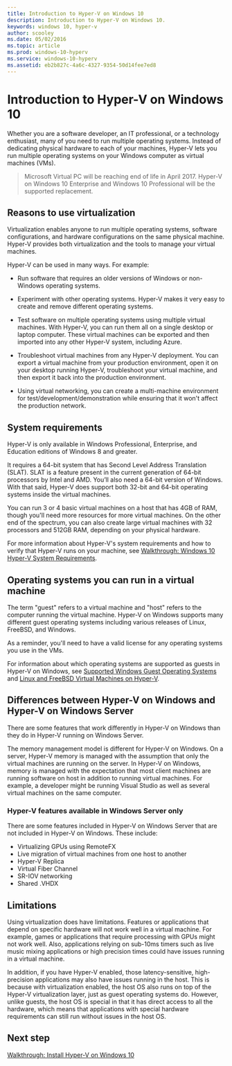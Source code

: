 ```yaml
---
title: Introduction to Hyper-V on Windows 10
description: Introduction to Hyper-V on Windows 10.
keywords: windows 10, hyper-v
author: scooley
ms.date: 05/02/2016
ms.topic: article
ms.prod: windows-10-hyperv
ms.service: windows-10-hyperv
ms.assetid: eb2b827c-4a6c-4327-9354-50d14fee7ed8
---
```


# Introduction to Hyper-V on Windows 10

Whether you are a software developer, an IT professional, or a technology enthusiast, many of you need to run multiple operating systems.  Instead of dedicating physical hardware to each of your machines, Hyper-V lets you run multiple operating systems on your Windows computer as virtual machines (VMs).

> Microsoft Virtual PC will be reaching end of life in April 2017. Hyper-V on Windows 10 Enterprise and Windows 10 Professional will be the supported replacement.  

## Reasons to use virtualization
Virtualization enables anyone to run multiple operating systems, software configurations, and hardware configurations on the same physical machine.  Hyper-V provides both virtualization and the tools to manage your virtual machines.

Hyper-V can be used in many ways. For example:

* Run software that requires an older versions of Windows or non-Windows operating systems. 

* Experiment with other operating systems. Hyper-V makes it very easy to create and remove different operating systems.

* Test software on multiple operating systems using multiple virtual machines. With Hyper-V, you can run them all on a single desktop or laptop computer. These virtual machines can be exported and then imported into any other Hyper-V system, including Azure.

* Troubleshoot virtual machines from any Hyper-V deployment. You can export a virtual machine from your production environment, open it on your desktop running Hyper-V, troubleshoot your virtual machine, and then export it back into the production environment. 

* Using virtual networking, you can create a multi-machine environment for test/development/demonstration while ensuring that it won't affect the production network.

## System requirements
Hyper-V is only available in Windows Professional, Enterprise, and Education editions of Windows 8 and greater.

It requires a 64-bit system that has Second Level Address Translation (SLAT). SLAT is a feature present in the current generation of 64-bit processors by Intel and AMD.  You’ll also need a 64-bit version of Windows.  
With that said, Hyper-V does support both 32-bit and 64-bit operating systems inside the virtual machines.

You can run 3 or 4 basic virtual machines on a host that has 4GB of RAM, though you'll need more resources for more virtual machines. On the other end of the spectrum, you can also create large virtual machines with 32 processors and 512GB RAM, depending on your physical hardware.

For more information about Hyper-V's system requirements and how to verify that Hyper-V runs on your machine, see [Walkthrough: Windows 10 Hyper-V System Requirements](..\quick-start\enable-hyper-v.md).


## Operating systems you can run in a virtual machine
The term "guest" refers to a virtual machine and "host" refers to the computer running the virtual machine. Hyper-V on Windows supports many different guest operating systems including various releases of Linux, FreeBSD, and Windows. 

As a reminder, you'll need to have a valid license for any operating systems you use in the VMs. 

For information about which operating systems are supported as guests in Hyper-V on Windows, see [Supported Windows Guest Operating Systems](supported-guest-os.md) and [Linux and FreeBSD Virtual Machines on Hyper-V](https://technet.microsoft.com/library/dn531030.aspx). 


## Differences between Hyper-V on Windows and Hyper-V on Windows Server
There are some features that work differently in Hyper-V on Windows than they do in Hyper-V running on Windows Server. 

The memory management model is different for Hyper-V on Windows. On a server, Hyper-V memory is managed with the assumption that only the virtual machines are running on the server. In Hyper-V on Windows, memory is managed with the expectation that most client machines are running software on host in addition to running virtual machines. For example, a developer might be running Visual Studio as well as several virtual machines on the same computer.

### Hyper-V features available in Windows Server only
There are some features included in Hyper-V on Windows Server that are not included in Hyper-V on Windows. These include:

* Virtualizing GPUs using RemoteFX 
* Live migration of virtual machines from one host to another
* Hyper-V Replica
* Virtual Fiber Channel
* SR-IOV networking
* Shared .VHDX

## Limitations
Using virtualization does have limitations. Features or applications that depend on specific hardware will not work well in a virtual machine. For example, games or applications that require processing with GPUs might not work well. Also, applications relying on sub-10ms timers such as live music mixing applications or high precision times could have issues running in a virtual machine.

In addition, if you have Hyper-V enabled, those latency-sensitive, high-precision applications may also have issues running in the host.  This is because with virtualization enabled, the host OS also runs on top of the Hyper-V virtualization layer, just as guest operating systems do. However, unlike guests, the host OS is special in that it has direct access to all the hardware, which means that applications with special hardware requirements can still run without issues in the host OS.

## Next step
[Walkthrough: Install Hyper-V on Windows 10](..\quick-start\enable-hyper-v.md) 
